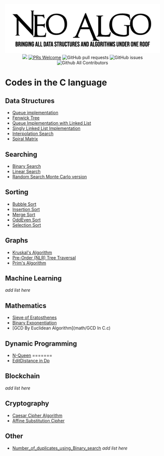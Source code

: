 <p align="center">
    <img src="../img/neo_algo.png"><br>
    <img src="https://img.shields.io/github/license/tesseractcoding/neoalgo?style=flat">
    <a href="http://makeapullrequest.com" target="_blank"><img src="https://img.shields.io/badge/PRs-welcome-brightgreen.svg?style=flat" alt="PRs Welcome"></a>
    <img alt="GitHub pull requests" src="https://img.shields.io/github/issues-pr/tesseractcoding/neoalgo">
    <img alt="GitHub issues" src="https://img.shields.io/github/issues/tesseractcoding/neoalgo">
    <img alt="Github All Contributors" src="https://img.shields.io/github/all-contributors/tesseractcoding/neoalgo">
</p>

# Codes in the C language

## Data Structures

- [Queue implementation](ds/Queueimplementation.c)
- [Fenwick Tree](ds/FenwickTree.c)
- [Queue Implementation with Linked List](ds/QueueImplementationWithList.c)
- [Singly Linked List Implementation](ds/singly_linked_list.c)
- [Interpolation Search](search/Interpolation.c)
- [Spiral Matrix](ds/Spiral_Matrix.c)



## Searching

- [Binary Search](search/BinarySearch.c)
- [Linear Search](search/linear_search.c)
- [Random Search Monte Carlo version](search/random_search.c)


## Sorting

- [Bubble Sort](sort/bubble_sort.c)
- [Insertion Sort](sort/InsertionSort.c)
- [Merge Sort](sort/MergeSort.c)
- [OddEven Sort](sort/oddevensort.c)
- [Selection Sort](sort/selection_sort.c)

## Graphs

- [Kruskal's Algorithm](graphs/Kruskal_Algorithm.c)
- [Pre-Order (NLR) Tree Traversal](graphs/preordertraversal.c)
- [Prim's Algorithm](graphs/Prim_Algorithm.c)

## Machine Learning

_add list here_

## Mathematics

- [Sieve of Eratosthenes](math/Sieve_of_Eratosthenes.c)
- [Binary Exponentiation](math/Binary_Exponentiation.c)
- [GCD By Euclidean Algorithm](math/GCD In C.c)
## Dynamic Programming

- [N-Queen](https://github.com/subhayu99/NeoAlgo/blob/master/C/dp/N-Queen.c)
=======
- [EditDistance in Dp](dp/EditDistanceDP.c)

## Blockchain

_add list here_

## Cryptography

- [Caesar Cipher Algorithm](cryptography/caesar_cipher.c)
- [Affine Substitution Cipher](cryptography/Affine_Substitution_Cipher.c)

## Other
- [Number_of_duplicates_using_Binary_search](other/Number_of_duplicates_using_Binary_search.c)
_add list here_

